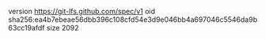 version https://git-lfs.github.com/spec/v1
oid sha256:ea4b7ebeae56dbb396c108cfd54e3d9e046bb4a697046c5546da9b63cc19afdf
size 2092

